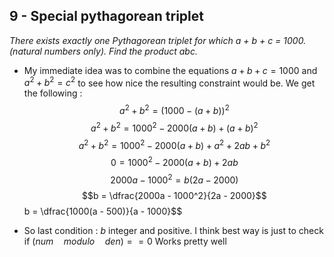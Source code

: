 ## 9 - Special pythagorean triplet
_There exists exactly one Pythagorean triplet for which a + b + c = 1000. (natural numbers only). Find the product abc._

- My immediate idea was to combine the equations $a + b + c = 1000$ and $a^2 + b^2 = c^2$ to see how nice the resulting constraint would be. We get the following :
$$a^2 + b^2 = (1000 - (a+b))^2$$
$$a^2 + b^2 = 1000^2 - 2000(a+b) + (a+b)^2$$
$$a^2 + b^2 = 1000^2 - 2000(a+b) + a^2 + 2ab + b^2$$
$$0 = 1000^2 - 2000(a+b) + 2ab$$
$$2000a - 1000^2 = b(2a - 2000)$$
$$b = \dfrac{2000a - 1000^2}{2a - 2000}$$$$
$$b = \dfrac{1000(a - 500)}{a - 1000}$$

- So last condition : $b$ integer and positive. I think best way is just to check if $(num \quad modulo \quad den) == 0$
Works pretty well
